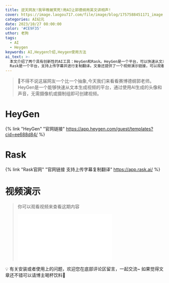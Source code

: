 ```yaml
---
title: 逆天网友!我早晚被笑死!用AI让郭德纲用英文讲相声!
cover: https://image.laogou717.com/file/image/blog/1757588451171_image.png
categories: AI纪元
date: 2023/10/27 08:00:00
color: '#CE9F35'
uthor: 老狗
tags:
  - AI
  - Heygen
keywords: AI,Heygen介绍,Heygen使用方法
ai_text: >-
  本文介绍了两个具有创新性的AI工具：HeyGen和Rask。HeyGen是一个平台，可以快速从文本生成视频，使用AI生成的头像和声音，无需摄像机或摄制组即可创建视频。
  Rask是一个平台，支持上传字幕并进行复制翻译。文章还提供了一个视频演示链接，可以观看视频来了解更多内容。最后，作者鼓励读者在底部评论区留言，分享安装或使用上的问题。欢迎大家一起交流！
---
```

> 
> 🤯不得不说这届网友一个比一个抽象,今天我们来看看赛博德纲郭老师。HeyGen是一个能够快速从文本生成视频的平台，通过使用AI生成的头像和声音，无需摄像机或摄制组即可创建视频。

</aside>

# HeyGen
{% link "HeyGen" "官网链接" https://app.heygen.com/guest/templates?cid=ee688d84/ %}

# Rask
{% link "Rask官网" "官网链接 支持上传字幕复制翻译" https://app.rask.ai/ %}

# 视频演示

> 你可以观看视频来查看这期内容
> <iframe src="//player.bilibili.com/player.html?aid=226886152&bvid=BV1Ch41137tR&cid=1081639816&p=1" scrolling="no" border="0" frameborder="no" framespacing="0" allowfullscreen="true"> </iframe>

<aside>
💡 有关安装或者使用上的问题，欢迎您在底部评论区留言，一起交流~
如果觉得文章还不错可以请博主喝杯饮料🥤

</aside>
